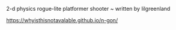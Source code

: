 2-d physics rogue-lite platformer shooter ~ written by lilgreenland

https://whyisthisnotavalable.github.io/n-gon/
